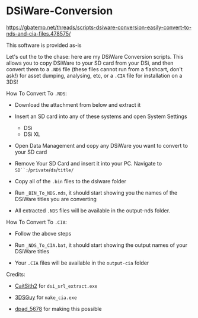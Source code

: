 # DSiWare-Conversion

https://gbatemp.net/threads/scripts-dsiware-conversion-easily-convert-to-nds-and-cia-files.478575/

This software is provided as-is

Let's cut the to the chase: here are my DSiWare Conversion scripts. This allows you to copy DSiWare to your SD card from your DSi, and then convert them to a `.NDS` file (these files cannot run from a flashcart, don't ask!) for asset dumping, analysing, etc, or a `.CIA` file for installation on a 3DS!


How To Convert To `.NDS`:

- Download the attachment from below and extract it

- Insert an SD card into any of these systems and open System Settings
  - DSi
  - DSi XL

- Open Data Management and copy any DSiWare you want to convert to your SD card

- Remove Your SD Card and insert it into your PC. Navigate to `SD``:`/`private`/`ds`/`title/`

- Copy all of the `.bin` files to the dsiware folder

- Run `_BIN_To_NDS.nds`, it should start showing you the names of the DSiWare titles you are converting

- All extracted `.NDS` files will be available in the output-nds folder.


How To Convert To `.CIA`:

- Follow the above steps

- Run `_NDS_To_CIA.bat`, it should start showing the output names of your DSiWare titles

- Your `.CIA` files will be available in the `output-cia` folder


Credits:

- [CaitSith2](https://gbatemp.net/members/caitsith2.19974/) for `dsi_srl_extract.exe`

- [3DSGuy](https://gbatemp.net/members/3dsguy.304905/) for `make_cia.exe`

- [dpad_5678](https://gbatemp.net/members/dpad_5678.375705/) for making this possible
